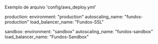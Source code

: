 Exemplo de arquivo 'config/aws_deploy.yml'

production:
  environment: "production"
  autoscaling_name: "fundos-production"
  load_balancer_name: "Fundos-SSL"

sandbox:
  environment: "sandbox"
  autoscaling_name: "fundos-sandbox"
  load_balancer_name: "Fundos-Sandbox"
